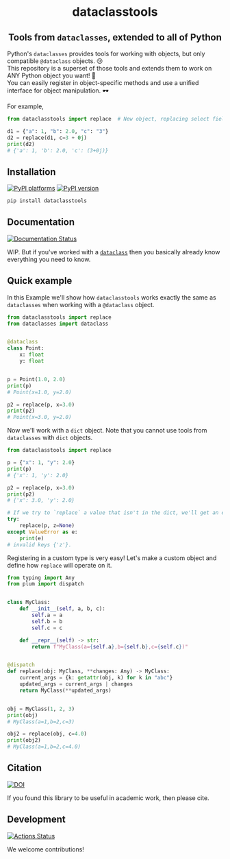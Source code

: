<h1 align='center'> dataclasstools </h1>
<h2 align="center">Tools from <code>dataclasses</code>, extended to all of Python</h2>

Python's `dataclasses` provides tools for working with objects, but only
compatible `@dataclass` objects. 😢 </br> This repository is a superset of those
tools and extends them to work on ANY Python object you want! 🎉 </br> You can
easily register in object-specific methods and use a unified interface for
object manipulation. 🕶️

For example,

```python
from dataclasstools import replace  # New object, replacing select fields

d1 = {"a": 1, "b": 2.0, "c": "3"}
d2 = replace(d1, c=3 + 0j)
print(d2)
# {'a': 1, 'b': 2.0, 'c': (3+0j)}
```

## Installation

[![PyPI platforms][pypi-platforms]][pypi-link]
[![PyPI version][pypi-version]][pypi-link]

<!-- [![Conda-Forge][conda-badge]][conda-link] -->

```bash
pip install dataclasstools
```

## Documentation

[![Documentation Status][rtd-badge]][rtd-link]

WIP. But if you've worked with a
[`dataclass`](https://docs.python.org/3/library/dataclasses.html) then you
basically already know everything you need to know.

## Quick example

In this Example we'll show how `dataclasstools` works exactly the same as
`dataclasses` when working with a `@dataclass` object.

```python
from dataclasstools import replace
from dataclasses import dataclass


@dataclass
class Point:
    x: float
    y: float


p = Point(1.0, 2.0)
print(p)
# Point(x=1.0, y=2.0)

p2 = replace(p, x=3.0)
print(p2)
# Point(x=3.0, y=2.0)
```

Now we'll work with a `dict` object. Note that you cannot use tools from
`dataclasses` with `dict` objects.

```python
from dataclasstools import replace

p = {"x": 1, "y": 2.0}
print(p)
# {'x': 1, 'y': 2.0}

p2 = replace(p, x=3.0)
print(p2)
# {'x': 3.0, 'y': 2.0}

# If we try to `replace` a value that isn't in the dict, we'll get an error
try:
    replace(p, z=None)
except ValueError as e:
    print(e)
# invalid keys {'z'}.
```

Registering in a custom type is very easy! Let's make a custom object and define
how `replace` will operate on it.

```python
from typing import Any
from plum import dispatch


class MyClass:
    def __init__(self, a, b, c):
        self.a = a
        self.b = b
        self.c = c

    def __repr__(self) -> str:
        return f"MyClass(a={self.a},b={self.b},c={self.c})"


@dispatch
def replace(obj: MyClass, **changes: Any) -> MyClass:
    current_args = {k: getattr(obj, k) for k in "abc"}
    updated_args = current_args | changes
    return MyClass(**updated_args)


obj = MyClass(1, 2, 3)
print(obj)
# MyClass(a=1,b=2,c=3)

obj2 = replace(obj, c=4.0)
print(obj2)
# MyClass(a=1,b=2,c=4.0)
```

## Citation

[![DOI][zenodo-badge]][zenodo-link]

If you found this library to be useful in academic work, then please cite.

## Development

[![Actions Status][actions-badge]][actions-link]

We welcome contributions!

<!-- [![GitHub Discussion][github-discussions-badge]][github-discussions-link] -->

<!-- SPHINX-START -->

<!-- prettier-ignore-start -->
[actions-badge]:            https://github.com/GalacticDynamics/dataclasstools/workflows/CI/badge.svg
[actions-link]:             https://github.com/GalacticDynamics/dataclasstools/actions
[conda-badge]:              https://img.shields.io/conda/vn/conda-forge/dataclasstools
[conda-link]:               https://github.com/conda-forge/dataclasstools-feedstock
<!-- [github-discussions-badge]: https://img.shields.io/static/v1?label=Discussions&message=Ask&color=blue&logo=github
[github-discussions-link]:  https://github.com/GalacticDynamics/dataclasstools/discussions -->
[pypi-link]:                https://pypi.org/project/dataclasstools/
[pypi-platforms]:           https://img.shields.io/pypi/pyversions/dataclasstools
[pypi-version]:             https://img.shields.io/pypi/v/dataclasstools
[rtd-badge]:                https://readthedocs.org/projects/dataclasstools/badge/?version=latest
[rtd-link]:                 https://dataclasstools.readthedocs.io/en/latest/?badge=latest
[zenodo-badge]:             https://zenodo.org/badge/755708966.svg
[zenodo-link]:              https://zenodo.org/doi/10.5281/zenodo.10850557

<!-- prettier-ignore-end -->
